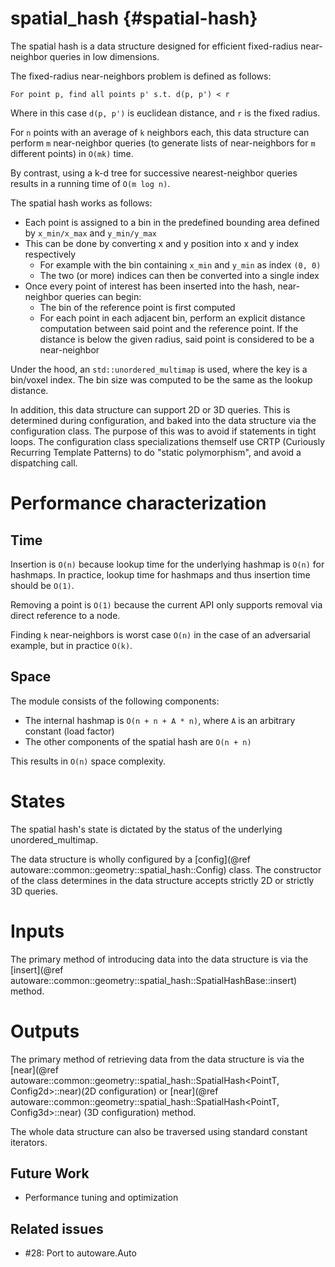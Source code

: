 spatial_hash {#spatial-hash}
============

The spatial hash is a data structure designed for efficient fixed-radius near-neighbor queries in
low dimensions.

The fixed-radius near-neighbors problem is defined as follows:

`For point p, find all points p' s.t. d(p, p') < r`

Where in this case `d(p, p')` is euclidean distance, and `r` is the fixed
radius.

For `n` points with an average of `k` neighbors each, this data structure can
perform `m` near-neighbor queries (to generate lists of near-neighbors for `m`
  different points) in `O(mk)` time.

By contrast, using a k-d tree for successive nearest-neighbor queries results in
a running time of `O(m log n)`.

The spatial hash works as follows:

- Each point is assigned to a bin in the predefined bounding area defined by
`x_min/x_max` and `y_min/y_max`
- This can be done by converting x and y position into x and y index
respectively
    - For example with the bin containing `x_min` and `y_min` as index `(0, 0)`
    - The two (or more) indices can then be converted into a single index
- Once every point of interest has been inserted into the hash, near-neighbor
queries can begin:
    - The bin of the reference point is first computed
    - For each point in each adjacent bin, perform an explicit distance computation
  between said point and the reference point. If the distance is below the given
  radius, said point is considered to be a near-neighbor

Under the hood, an `std::unordered_multimap` is used, where the key is a bin/voxel index.
The bin size was computed to be the same as the lookup distance.

In addition, this data structure can support 2D or 3D queries. This is determined during
configuration, and baked into the data structure via the configuration class. The purpose of
this was to avoid if statements in tight loops. The configuration class specializations themself
use CRTP (Curiously Recurring Template Patterns) to do "static polymorphism", and avoid
a dispatching call.

# Performance characterization

## Time

Insertion is `O(n)` because lookup time for the underlying hashmap is `O(n)` for
hashmaps. In practice, lookup time for hashmaps and thus insertion time should
be `O(1)`.

Removing a point is `O(1)` because the current API only supports removal via
direct reference to a node.

Finding `k` near-neighbors is worst case `O(n)` in the case of an adversarial
example, but in practice `O(k)`.


## Space

The module consists of the following components:

- The internal hashmap is `O(n + n + A * n)`, where `A` is an arbitrary
constant (load factor)
- The other components of the spatial hash are `O(n + n)`

This results in `O(n)` space complexity.


# States

The spatial hash's state is dictated by the status of the underlying unordered_multimap.


The data structure is wholly configured by a
[config](@ref autoware::common::geometry::spatial_hash::Config) class. The constructor
of the class determines in the data structure accepts strictly 2D or strictly 3D queries.

# Inputs

The primary method of introducing data into the data structure is via the
[insert](@ref autoware::common::geometry::spatial_hash::SpatialHashBase::insert) method.

# Outputs

The primary method of retrieving data from the data structure is via the
[near](@ref autoware::common::geometry::spatial_hash::SpatialHash<PointT, Config2d>::near)\(2D 
configuration\) 
or [near](@ref autoware::common::geometry::spatial_hash::SpatialHash<PointT, Config3d>::near) 
\(3D configuration\) method.

The whole data structure can also be traversed using standard constant iterators.


## Future Work

- Performance tuning and optimization

## Related issues

- #28: Port to autoware.Auto
